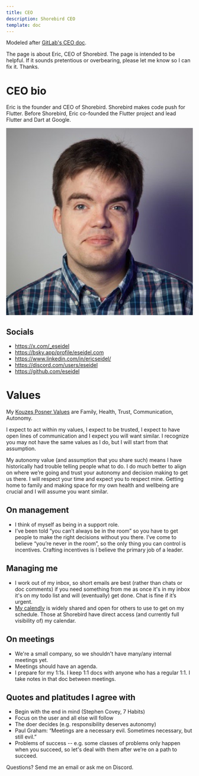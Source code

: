 ```yaml
---
title: CEO
description: Shorebird CEO
template: doc
---
```


Modeled after [GitLab's CEO doc](https://about.gitlab.com/handbook/ceo/).

The page is about Eric, CEO of Shorebird. The page is intended to be helpful.
If it sounds pretentious or overbearing, please let me know so I can fix it.
Thanks.

# CEO bio

Eric is the founder and CEO of Shorebird. Shorebird makes code push for
Flutter. Before Shorebird, Eric co-founded the Flutter project and lead Flutter
and Dart at Google.

![Eric Seidel Headshot](../../assets/eseidel_headshot.jpeg)

## Socials
* https://x.com/_eseidel
* https://bsky.app/profile/eseidel.com
* https://www.linkedin.com/in/ericseidel/
* https://discord.com/users/eseidel
* https://github.com/eseidel

# Values

My [Kouzes Posner
Values](https://www.linkedin.com/pulse/name-your-top-5-leadership-core-values-cant-do-heres-how-marcie-white/)
are Family, Health, Trust, Communication, Autonomy.

I expect to act within my values, I expect to be trusted, I expect to have open
lines of communication and I expect you will want similar. I recognize you may
not have the same values as I do, but I will start from that assumption.

My autonomy value (and assumption that you share such) means I have historically
had trouble telling people what to do. I do much better to align on where we’re
going and trust your autonomy and decision making to get us there. I will
respect your time and expect you to respect mine. Getting home to family and
making space for my own health and wellbeing are crucial and I will assume you
want similar.

## On management

- I think of myself as being in a support role.
- I’ve been told “you can’t always be in the room” so you have to get people to
  make the right decisions without you there. I’ve come to believe “you’re
  never in the room”, so the only thing you can control is incentives. Crafting
  incentives is I believe the primary job of a leader.

## Managing me

- I work out of my inbox, so short emails are best (rather than chats or doc
  comments) if you need something from me as once it's in my inbox it's on my
  todo list and will (eventually) get done. Chat is fine if it’s urgent.
- [My calendly](https://calendly.com/eseidel) is widely shared and open for
  others to use to get on my schedule. Those at Shorebird have direct access
  (and currently full visibility of) my calendar.

## On meetings

- We're a small company, so we shouldn't have many/any internal meetings yet.
- Meetings should have an agenda.
- I prepare for my 1:1s. I keep 1:1 docs with anyone who has a regular 1:1. I
  take notes in that doc between meetings.

## Quotes and platitudes I agree with

- Begin with the end in mind (Stephen Covey, 7 Habits)
- Focus on the user and all else will follow
- The doer decides (e.g. responsibility deserves autonomy)
- Paul Graham: “Meetings are a necessary evil. Sometimes necessary, but still
  evil.”
- Problems of success -- e.g. some classes of problems only happen when you
  succeed, so let's deal with them after we’re on a path to succeed.

Questions? Send me an email or ask me on Discord.
